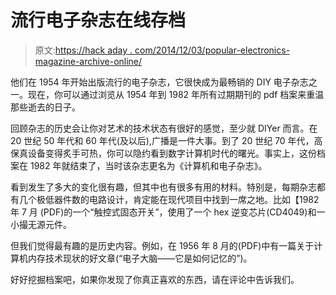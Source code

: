 # 流行电子杂志在线存档

> 原文:[https://hack aday . com/2014/12/03/popular-electronics-magazine-archive-online/](https://hackaday.com/2014/12/03/popular-electronics-magazine-archive-online/)

他们在 1954 年开始出版流行的电子杂志，它很快成为最畅销的 DIY 电子杂志之一。现在，你可以通过浏览从 1954 年到 1982 年所有过期期刊的 pdf 档案来重温那些逝去的日子。

回顾杂志的历史会让你对艺术的技术状态有很好的感觉，至少就 DIYer 而言。在 20 世纪 50 年代和 60 年代(及以后),广播是一件大事。到了 20 世纪 70 年代，高保真设备变得炙手可热，你可以隐约看到数字计算机时代的曙光。事实上，这份档案在 1982 年就结束了，当时该杂志更名为《计算机和电子杂志》。

看到发生了多大的变化很有趣，但其中也有很多有用的材料。特别是，每期杂志都有几个极低器件数的电路设计，肯定能在现代项目中找到一席之地。比如【1982 年 7 月 (PDF)的一个“触控式固态开关”，使用了一个 hex 逆变芯片(CD4049)和一小撮无源元件。

但我们觉得最有趣的是历史内容。例如，在 1956 年 8 月的(PDF)中有一篇关于计算机内存技术现状的好文章(“电子大脑——它是如何记忆的”)。

好好挖掘档案吧，如果你发现了你真正喜欢的东西，请在评论中告诉我们。